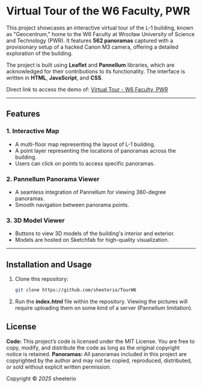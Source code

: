 # Virtual Tour of the W6 Faculty, PWR

This project showcases an interactive virtual tour of the L-1 building, known as "Geocentrum," home to the W6 Faculty at Wrocław University of Science and Technology (PWR). It features **562 panoramas** captured with a provisionary setup of a hacked Canon M3 camera, offering a detailed exploration of the building. 

The project is built using **Leaflet** and **Pannellum** libraries, which are acknowledged for their contributions to its functionality. The interface is written in **HTML**, **JavaScript**, and **CSS**.

Direct link to access the demo of: [Virtual Tour - W6 Faculty, PWR](https://sheeterio.github.io/TourW6/)

---

## Features

### 1. Interactive Map
- A multi-floor map representing the layout of L-1 building.
- A point layer representing the locations of panoramas across the building.
- Users can click on points to access specific panoramas.

### 2. Pannellum Panorama Viewer
- A seamless integration of Pannellum for viewing 360-degree panoramas.
- Smooth navigation between panorama points.

### 3. 3D Model Viewer
- Buttons to view 3D models of the building's interior and exterior.
- Models are hosted on Sketchfab for high-quality visualization.

---

## Installation and Usage

1. Clone this repository:
   ```bash
   git clone https://github.com/sheeterio/TourW6
   ```
2. Run the **index.html** file within the repository. Viewing the pictures will require uploading them on some kind of a server (Pannellum limitation).

## License

**Code:** This project’s code is licensed under the MIT License. You are free to copy, modify, and distribute the code as long as the original copyright notice is retained.
**Panoramas:** All panoramas included in this project are copyrighted by the author and may not be copied, reproduced, distributed, or sold without explicit written permission.

Copyright © *2025* sheeterio
